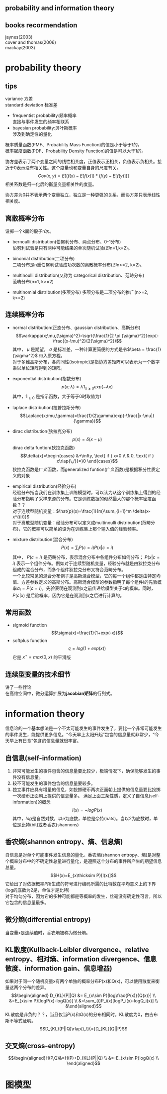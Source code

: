 probability and information theory
----
## books recormendation
jaynes(2003)   
cover and thomas(2006)  
mackay(2003)  


# probability theory
## tips
variance 方差  
standard deviation 标准差

- frequentist probability:频率概率  
直接与事件发生的频率相联系
- bayesian probability:贝叶斯概率  
涉及到确定性的量化

概率质量函数(PMF、Probability Mass Function)的值是小于等于1的。  
概率密度函数(PDF、Probability Density Function)的值是可以大于1的。

协方差表示了两个变量之间的线性相关度，正值表示正相关，负值表示负相关。接近于0表示没有相关性。这个度量也和变量自身的尺度有关。
$$Cov(x,y)=E[(f(x)-E[f(x)]) * (f(y)-E[f(y)])]$$
相关系数是归一化后的衡量变量相关性的度量。

协方差为0并不表示两个变量独立，独立是一种更强的关系，而协方差只表示线性相关度。

## 离散概率分布
设掷一个k面的骰子n次。
- bernoulli distribution(伯努利分布、两点分布、0-1分布)  
伯努利试验是只有两种可能结果的单次随机试验(即n=1,k=2)。

- binomial distribution(二项分布)  
二项分布是n重伯努利试验成功次数的离散概率分布(即n>=2, k=2)。

- multinoulli distribution(又称为 categorical distribution、范畴分布)  
范畴分布(n=1, k>=2)

- multinomial distribution(多项分布)
多项分布是二项分布的推广(n>=2, k>=2)

## 连续概率分布
- normal distribution(正态分布、gaussian distribution、高斯分布)  
$$\varkappa(x;\mu,{\sigma}^2)=\sqrt{\frac{1}{2 \pi {\sigma}^2}}exp(-\frac{(x-\mu)^2}{2{\sigma}^2})$$
其中， $\mu$ 是期望， $\sigma$ 是标准差，一种计算更简便的方式是令$\beta = \frac{1}{\sigma^2}$ 带入原方程。  
对于多维高斯分布，各向同性(isotropic)是指协方差矩阵可以表示为一个数字乘以单位矩阵得到的矩阵。

- exponential distribution(指数分布)
$$p(x;\lambda)=\lambda 1_{x\geqslant0}exp(-\lambda x)$$
其中，$1_{\geqslant 0}$ 是指示函数，大于等于0时取值为1

- laplace distribution(拉普拉斯分布)  
$$Laplace(x;\mu,\gamma)=\frac{1}{2\gamma}exp(-\frac{|x-\mu|}{\gamma})$$

- dirac distribution(狄拉克分布)  
$$p(x)=\delta(x-\mu)$$
dirac delta funtion(狄拉克函数) 
$$\delta(x)=\begin{cases} &+\infty, \text{  if  } x=0 \\
& 0, \text{  if  } x\rlap{\,/}{=}0
\end{cases}$$
狄拉克函数是广义函数，而generalized funtion(广义函数)是根据积分性质定义的对象

- empirical distribution(经验分布)  
经验分布指当我们在训练集上训练模型时，可以认为从这个训练集上得到的经验分布指明了采样来源的分布。它是训练数据的似然最大的那个概率密度函数？？  
对于连续型随机变量：$\hat{p}(x)=\frac{1}{m}\sum_{i=1}^m \delta(x-x^{(i)})$  
对于离散型随机变量：经验分布可以定义成multinoulli distribution(范畴分布)，它的概率可以简单的设为在训练集上那个输入值的经验频率。  

- mixture distribution(混合分布)
$$P(x)=\sum_i P(c=i)P(x|c=i)$$
其中， $P(c=i)$ 是范畴分布，表示混合分布中各组件分布如何分布； $P(x|c=i)$ 表示一个组件分布。例如对于连续型随机变量，经验分布就是由狄拉克分布组成的混合分布，而多个组件狄拉克分布又符合范畴分布。  
一个比较常见的混合分布例子是高斯混合模型，它的每一个组件都是由特定均值、方差参数定义的高斯分布。高斯混合模型的参数指明了每个组件i的先验概率$\alpha_i=P(c=i)$，先验表明在观测到x之前传递给模型关于c的概率。同时，$P(c|x)$ 是后验概率，因为它是在观测到x之后进行计算的。

## 常用函数
- sigmoid function
$$\sigma(x)=\frac{1}{1+exp(-x)}$$
- softplus function
$$\varsigma=log(1+exp(x))$$
它是 $x^+=max(0,x)$ 的平滑版


## 连续型变量的技术细节
讲了一些悖论  
在高维空间中，微分运算扩展为**jacobian矩阵**的行列式。


# information theory
信息论的一个基本想法是一个不太可能发生的事件发生了，要比一个非常可能发生的事件发生，能提供更多信息。“今天早上太阳升起”包含的信息量就非常少，“今天早上有日食”包含的信息量就很丰富。

## 自信息(self-information)
1. 非常可能发生的事件包含的信息量要比较少，极端情况下，确保能够发生的事件没有信息量。
2. 较不可能发生的事件包含的信息量要较多。
3. 独立事件应具有增量的信息，如投掷硬币两次正面朝上提供的信息量要比投掷一次硬币正面朝上提供的信息量多。
满足上面三条性质，定义了自信息(self-information)的概念 
$$I(x)=-logP(x)$$
其中，$log$是自然对数，以$e$为底数，单位是奈特(nats)。当以$2$为底数时，单位是比特(bit)或者香农(shannons)   
## 香农熵(shannon entropy、熵、信息熵)  
自信息是对单个可能事件发生信息的量化。香农熵(shannon entropy、熵)是对整个概率分布中的不确定性总量进行量化，是遵照这个分布的事件所产生的期望信息总量。
$$H(x)=E_{x\thicksim P}[I(x)]$$
它给出了对依据概率$P$所生成的符号进行编码所需的比特数在平均意义上的下界(log的底数为2是，单位才是比特)  
对于均匀分布，因为它的多种可能都是等概率的发生，丝毫没有确定性可言，所以它包含的信息量最多。
## 微分熵(differential entropy)
当变量x是连续值时，香农熵被称为微分熵。
## KL散度(Kullback-Leibler divergence、relative entropy、相对熵、information divergence、信息散度、information gain、信息增益)
如果对于同一个随机变量x有两个单独的概率分布P(x)和Q(x)，可以使用散度来衡量这两个分布的差异。
$$\begin{aligned} D_{KL}(P||Q)  &= E_{x\sim P}[log\frac{P(x)}{Q(x)}] \\ &=E_{x\sim P}[logP(x)-logQ(x)] \\ 
&=\sum_{i}P_i(x)[logP_i(x)-logQ_i(x)] \\
&\end{aligned}$$
KL散度是非负的？？，当且仅当$P(x)$和$Q(x)$的分布相同时，KL散度为0，由吉布斯不等式证明。
$$D_{KL}(P||Q)\rlap{\,/}{=}D_{KL}(Q||P)$$
## 交叉熵(cross-entropy)
$$\begin{aligned}H(P,Q)&=H(P)+D_{KL}(P||Q) \\
&=-E_{x\sim P}logQ(x) \\
\end{aligned}$$

# 图模型
